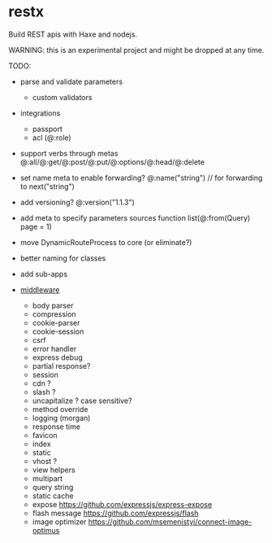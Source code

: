 # restx
Build REST apis with Haxe and nodejs.

WARNING: this is an experimental project and might be dropped at any time.

TODO:
  * parse and validate parameters
    * custom validators

  * integrations
    * passport
    * acl (@:role)

  * support verbs through metas
    @:all/@:get/@:post/@:put/@:options/@:head/@:delete

  * set name meta to enable forwarding?
    @:name("string") // for forwarding to next("string")

  * add versioning?
    @:version("1.1.3")

  * add meta to specify parameters sources
    function list(@:from(Query) page = 1)

  * move DynamicRouteProcess to core (or eliminate?)
  * better naming for classes
  * add sub-apps

  * [middleware](http://expressjs.com/resources/middleware.html)
    * body parser
    * compression
    * cookie-parser
    * cookie-session
    * csrf
    * error handler
    * express debug
    * partial response?
    * session
    * cdn ?
    * slash ?
    * uncapitalize ? case sensitive?
    * method override
    * logging (morgan)
    * response time
    * favicon
    * index
    * static
    * vhost ?
    * view helpers
    * multipart
    * query string
    * static cache
    * expose https://github.com/expressjs/express-expose
    * flash message https://github.com/expressjs/flash
    * image optimizer https://github.com/msemenistyi/connect-image-optimus